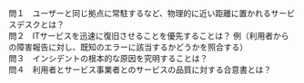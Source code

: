 問１　ユーザーと同じ拠点に常駐するなど、物理的に近い距離に置かれるサービスデスクとは？  
問２　ITサービスを迅速に復旧させることを優先することは？  例（利用者からの障害報告に対し、既知のエラーに該当するかどうかを照合する）  
問３　インシデントの根本的な原因を究明することは？  
問４　利用者とサービス事業者とのサービスの品質に対する合意書とは？
